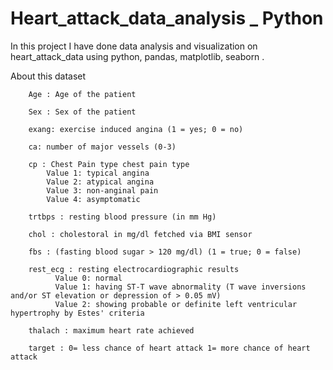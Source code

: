 # Heart_attack_data_analysis _ Python

In this project I have done data analysis  and visualization on heart_attack_data using python, pandas, matplotlib, seaborn .

About this dataset

        Age : Age of the patient

        Sex : Sex of the patient

        exang: exercise induced angina (1 = yes; 0 = no)

        ca: number of major vessels (0-3)

        cp : Chest Pain type chest pain type
            Value 1: typical angina
            Value 2: atypical angina
            Value 3: non-anginal pain
            Value 4: asymptomatic

        trtbps : resting blood pressure (in mm Hg)

        chol : cholestoral in mg/dl fetched via BMI sensor

        fbs : (fasting blood sugar > 120 mg/dl) (1 = true; 0 = false)

        rest_ecg : resting electrocardiographic results
              Value 0: normal
              Value 1: having ST-T wave abnormality (T wave inversions and/or ST elevation or depression of > 0.05 mV)
              Value 2: showing probable or definite left ventricular hypertrophy by Estes' criteria

        thalach : maximum heart rate achieved

        target : 0= less chance of heart attack 1= more chance of heart attack
